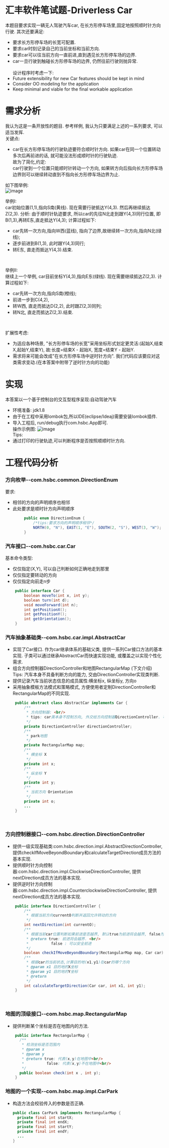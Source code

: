 # 汇丰软件笔试题-Driverless Car
  本题目要求实现一辆无人驾驶汽车car, 在长方形停车场里,固定地按照顺时针方向行驶. 其次还要满足:
  * 要求长方形停车场的长宽可配置.
  * 要求car时刻记录自己的当前坐标和当前方向.
  * 要求car可以往当前方向一直前进,直到遇见长方形停车场的边界.
  * car一旦行驶到触碰长方形停车场的边界, 仍然往前行驶则抛异常.<br/><br/>
  设计程序时考虑一下:
  * Future extensibility for new Car features should be kept in mind
  * Consider OO modeling for the application
  * Keep minimal and viable for the final workable application
   
# 需求分析
  我认为这是一条开放性的题目. 参考样例, 我认为只要满足上述的一系列要求, 可以适当发挥.<br/>
  关键点:<br/>
  * car在长方形停车场的行驶轨迹要符合顺时针方向. 如果car在同一个位置转动多次后再前进的话, 就可能没法形成顺时针的行驶轨迹. 
  <br/>故为了简化,约定:<br/>
    car行驶到一个位置只能顺时针转动一个方向, 如果转方向后指向长方形停车场边界则可以继续转动直到不指向长方形停车场边界为止.<br/>
  
  如下图举例:<br/>
    ![image](https://github.com/eBusinessMan/DriverlessCarCode/blob/master/src/main/resources/pic/carRunExample.png)
      <br/>
  
  举例I:  
    car初始位置(1,1),指向S南(黄线). 现在需要行驶抵达Y(4,3). 然后再继续抵达Z(2,3).
  分析:
     由于顺时针轨迹要求, 所以car的先往N北走到跟Y(4,3)同行位置, 即B(1,3),再转E东,直走抵达Y(4,3);
  计算过程如下:
  * car先转一次方向,指向W西(蓝线), 指向了边界,故继续转一次方向,指向N北(绿线);
  * 逐步前进到B(1,3), 此时跟Y(4,3)同行;
  * 转E东, 直走而抵达Y(4,3).结束.
  <br/>
  
  举例II:  
      继续上一个举例, car目前坐标Y(4,3),指向E东(绿线). 现在需要继续抵达Z(2,3).
  计算过程如下:
  * car先转一次方向,指向S南(橙线);
  * 前进一步到C(4,2),
  * 转W西, 直走而抵达D(2,2), 此时跟Z(2,3)同列;
  * 转N北, 直走而抵达Z(2,3).结束.
  <br/>
  
  扩展性考虑:<br/>
  * 为适应各种场景, "长方形停车场的长宽"采用坐标形式划定更灵活:(起始X,结束X,起始Y,结束Y), 故:长度=结束X - 起始X, 宽度=结束Y - 起始Y.
  * 需求将来可能会改成"在长方形停车场中逆时针方向". 我们代码应该要应对这类需求变动.(在本答案中附带了逆时针方向的功能)
    
# 实现
  本答案以一个基于控制台的交互型程序呈现:自动驾驶汽车
  * 环境准备: jdk1.8
  * 由于在工程中采用lombok包,所以IDE(eclipse/Ideaj)需要安装lombok插件.
  * 导入工程后, run/debug执行com.hsbc.App即可.<br/>
  操作示例图:
  ![image](https://github.com/eBusinessMan/DriverlessCarCode/blob/master/src/main/resources/pic/GameExample.png)
    <br/>
   Tips: 
   * 通过打印的行驶轨迹,可以判断程序是否按照顺顺时针方向.<br/>
  
# 工程代码分析
  ### 方向枚举--com.hsbc.common.DirectionEnum <br/>
  要求:<br/>
  * 相邻的方向的声明顺序也相邻 <br/>
  * 此处要求是顺时针方向声明顺序 <br/>
     ```java
          public enum DirectionEnum {
              /*tips:要求方向的声明顺序相邻*/
              NORTH(0, "N"), EAST(1, "E"), SOUTH(2, "S"), WEST(3, "W");
          }
    ```
 
  ### 汽车接口--com.hsbc.car.Car <br/>
  基本命令类型:<br/>
  * 仅仅指定(X,Y), 可以自己判断如何正确地走到那里 <br/>
  * 仅仅指定要转动的方向 <br/>
  * 仅仅指定向前走n步 <br/>
     ```java
      public interface Car {
          boolean moveTo(int x, int y);
          boolean turn(int d);
          void moveForward(int n);
          int getPositionX();
          int getPositionY();
          int getOrientation();
      }
      ```
      
  ### 汽车抽象基础类--com.hsbc.car.impl.AbstractCar <br/>
  * 实现了Car接口. 作为car继承体系的基础父类, 提供一系列Car接口方法的基本实现. 子类可以通过继承AbstractCar而快速实现功能, 或覆盖之以实现个性化需求.
  * 组合方向控制器DirectionController和地图RectangularMap (下文介绍) <br/>
    Tips: 汽车本身不具备判断方向的能力, 交由DirectionController实现类判断.<br/>
  * 提供记录汽车当前状态信息的成员属性:横坐标x, 纵坐标y, 方向o
  * 采用抽象模板方法模式和策略模式, 方便使用者定制DirectionController和RectangularMap的不同实现.
     ```java
      public abstract class AbstractCar implements Car {
          /**
           * 方向控制器: <br/>
           * tips: car类本身不控制方向, 外交给方向控制器DirectionController. 可以定制各种不同的DirectionController以满足需要
           */
          private DirectionController directionController;
          /**
           * park地图
           */
          private RectangularMap map;
          /**
           * 横坐标 X
           */
          private int x;
          /**
           * 纵坐标 Y
           */
          private int y;
          /**
           * 当前方向 Orientation
           */
          private int o;
          ...
      }
      ```  
<br/>
       
  ### 方向控制器接口--com.hsbc.direction.DirectionController <br/>
  * 提供一级实现基础类:com.hsbc.direction.impl.AbstractDirectionController, 提供checkIfMoveBeyondBoundary和calculateTargetDirection成员方法的基本实现.
  * 提供顺时针方向控制器:com.hsbc.direction.impl.ClockwiseDirectionController, 提供nextDirection成员方法的基本实现.
  * 提供逆时针方向控制器:com.hsbc.direction.impl.CounterclockwiseDirectionController, 提供nextDirection成员方法的基本实现.
     ```java
      public interface DirectionController {
          /**
           * 根据当前方向currentO判断并返回允许转动的方向
           */
          int nextDirection(int currentO);
          /**
           * 根据当前car位置判断如果前进是否越界, 默认true为前进将会越界, false为可以安全前进
           * @return true: 前进将会越界. <br/>
           *          false : 可以安全前进
           */
          boolean checkIfMoveBeyondBoundary(RectangularMap map, Car car);
          /**
           * 根据car的当前状态,计算目的地(x1,y1)在car的哪个方向
           * @param x1 目的地的X坐标
           * @param y1 目的地的Y坐标
           * @return
           */
          int calculateTargetDirection(Car car, int x1, int y1);
      }
      ```
<br/>

  ### 地图的顶级接口--com.hsbc.map.RectangularMap <br/>
  * 提供判断某个坐标是否在地图内的方法.
     ```java
      public interface RectangularMap {
        /**
         * 检测坐标是否范围内
         * @param x
         * @param y
         * @return true: 代表(x,y)在地图中<br/>
         *          false: 代表(x,y)不在地图中<br/>
         */
        public boolean check(int x , int y);
      }
     ```
  
  ### 地图的一个实现--com.hsbc.map.impl.CarPark <br/>
  * 构造方法会校验传入的参数是否正确. 
      ```java
      public class CarPark implements RectangularMap {
        private final int startX;
        private final int endX;
        private final int startY;
        private final int endY;
        ...
      }
     ```

 
